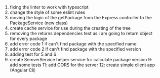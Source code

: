 1. fixing the linter to work with typescript
2. change the style of some eslint rules
3. moving the logic of the getPackage from the Express controller to the PackageService (new class) 
4. create cache service for use during the creating of the tree
6. removing the returns dependencies test as i am going to return object for every package   
5. add error code 1 if can't find package with the specified name
6. add error code 2 if can't find package with the specified version
7. adding test for 5 and 6
8. create SemverService helper service for calculate package version 
9: add some tests 
11: add CORS for the server
12: create simple client app (Angular Cli)
